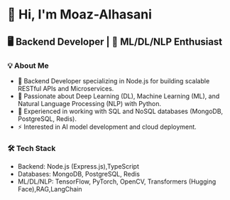 # 👋 Hi, I'm Moaz-Alhasani

## 🖥 Backend Developer | 🧠 ML/DL/NLP Enthusiast  

### 💡 About Me  
- 🚀 Backend Developer specializing in Node.js for building scalable RESTful APIs and Microservices.  
- 🤖 Passionate about Deep Learning (DL), Machine Learning (ML), and Natural Language Processing (NLP) with Python.  
- 💾 Experienced in working with SQL and NoSQL databases (MongoDB, PostgreSQL, Redis).  
- ⚡️ Interested in AI model development and cloud deployment.  

### 🛠 Tech Stack  
- Backend: Node.js (Express.js),TypeScript  
- Databases: MongoDB, PostgreSQL, Redis  
- ML/DL/NLP: TensorFlow, PyTorch, OpenCV, Transformers (Hugging Face),RAG,LangChain
